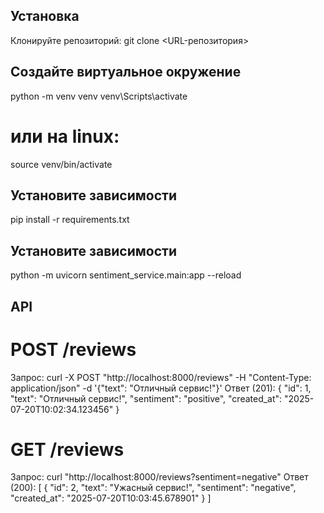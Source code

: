 ## Установка

Клонируйте репозиторий:
git clone <URL-репозитория>

## Создайте виртуальное окружение

python -m venv venv
venv\Scripts\activate
# или на linux:
source venv/bin/activate

## Установите зависимости

pip install -r requirements.txt

## Установите зависимости

python -m uvicorn sentiment_service.main:app --reload

## API

# POST /reviews
Запрос:
curl -X POST "http://localhost:8000/reviews" -H "Content-Type: application/json" -d '{"text": "Отличный сервис!"}'
Ответ (201):
{
  "id": 1,
  "text": "Отличный сервис!",
  "sentiment": "positive",
  "created_at": "2025-07-20T10:02:34.123456"
}

# GET /reviews
Запрос:
curl "http://localhost:8000/reviews?sentiment=negative"
Ответ (200):
[
  {
    "id": 2,
    "text": "Ужасный сервис!",
    "sentiment": "negative",
    "created_at": "2025-07-20T10:03:45.678901"
  }
]